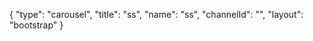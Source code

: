 {
    "type": "carousel",
    "title": "ss",
    "name": "ss",
    "channelId": "",
    "layout": "bootstrap"
}